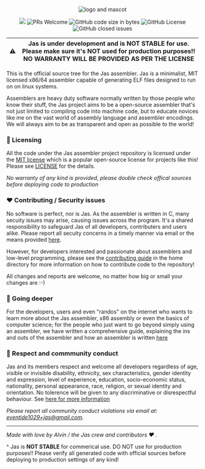 <p align="center"><img alt="logo and mascot" src="https://github.com/cheng-alvin/jas/assets/88267875/a3b453ce-a0c6-443d-881f-cdcfa34e8ddc">
</p>

<p align="center">
  <!-- ALL-CONTRIBUTORS-BADGE:START - Do not remove or modify this section -->
<img src='https://img.shields.io/badge/all_contributors-1-orange.svg?style=flat-square' />
<!-- ALL-CONTRIBUTORS-BADGE:END -->
<img alt='PRs Welcome' src='https://img.shields.io/badge/PRs-welcome-brightgreen.svg?style=shields'/>
  <img alt="GitHub code size in bytes" src="https://img.shields.io/github/languages/code-size/cheng-alvin/jas">
  <img alt="GitHub License" src="https://img.shields.io/github/license/cheng-alvin/jas">
  <img alt="GitHub closed issues" src="https://img.shields.io/github/issues-closed/cheng-alvin/jas"/>
</p>

|⚠️ | Jas is under development and is **NOT STABLE** for use. Please make sure it's NOT used for production purposes!! **NO WARRANTY WILL BE PROVIDED AS PER THE LICENSE**|
| -------- | ------- |

This is the official source tree for the Jas assembler. Jas is a minimalist, MIT licensed x86/64 assembler capable of generating ELF files designed to run on on linux systems.

Assemblers are heavy duty software normally written by those people who know their stuff, the Jas project aims to be a open-source assembler that's not just limited to compiling code into machine code, but to educate novices like me on the vast world of assembly language and assembler encodings. We will always aim to be as transparent and open as possible to the world! 

### 📝 Licensing 
All the code under the Jas assembler project repository is licensed under the [MIT license](https://en.wikipedia.org/wiki/MIT_License) which is a popular open-source license for projects like this! Please see [LICENSE](https://github.com/cheng-alvin/jas/blob/main/LICENSE) for the details.

*No warranty of any kind is provided, please double check offical sources before deploying code to production*

### ❤️ Contributing / Security issues
No software is perfect, nor is Jas. As the assembler is written in C, many secuity issues may arise, causing issues across the program. It's a shared responsibility to safeguard Jas of all developers, contributers and users alike. Please report all secuity concerns in a timely manner via email or the means provided [here](https://github.com/cheng-alvin/jas/blob/dev/SECURITY.md). 

However, for developers interested and passionate about assemblers and low-level programming, please see the [contributing guide](https://github.com/cheng-alvin/jas/blob/a02fea10d9d398ef63a9fc9419ce54d8b406c3a5/CONTRIBUTING.txt) in the home directory for more information on how to contribute code to the repository! 

All changes and reports are welcome, no matter how big or small your changes are :-)

### 📃 Going deeper
For the developers, users and even "randos" on the internet who wants to learn more about the Jas assembler, x86 assembly or even the basics of computer science; for the people who just want to go beyond simply using an assembler, we have written a comprehensive guide, explaining the ins and outs of the assembler and how an assembler is written [here](https://github.com/cheng-alvin/jas/blob/44aac9cb3f99ec6ab401f9bb2a2e6a2155d05bc0/LEARN.md)

### 🤝 Respect and commmunity conduct 
Jas and its members respect and welcome all developers regardless of age, visible or invisible disability, ethnicity, sex characteristics, gender identity and expression, level of experience, education, socio-economic status, nationality, personal appearance, race, religion, or sexual identity and orientation. No tolerence will be given to any discriminative or disrespectful behaviour. See [here for more information](https://github.com/cheng-alvin/jas/blob/dev/CODE_OF_CONDUCT.md)

*Please report all community conduct violations via email at: eventide1029+jas@gmail.com.*

---
*Made with love by Alvin / the Jas crew and contributors ❤️ .* 

^ Jas is **NOT STABLE** for commerical use. DO NOT use for production purposes!! Please verify all generated code with official sources before deploying to production settings of any kind!
